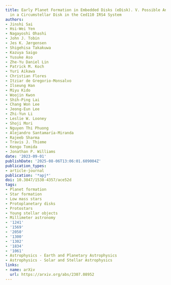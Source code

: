 ```yaml
---
title: Early Planet Formation in Embedded Disks (eDisk). V. Possible Annular Substructure
  in a Circumstellar Disk in the Ced110 IRS4 System
authors:
- Jinshi Sai
- Hsi-Wei Yen
- Nagayoshi Ohashi
- John J. Tobin
- Jes K. Jørgensen
- Shigehisa Takakuwa
- Kazuya Saigo
- Yusuke Aso
- Zhe-Yu Daniel Lin
- Patrick M. Koch
- Yuri Aikawa
- Christian Flores
- Itziar de Gregorio-Monsalvo
- Ilseung Han
- Miyu Kido
- Woojin Kwon
- Shih-Ping Lai
- Chang Won Lee
- Jeong-Eun Lee
- Zhi-Yun Li
- Leslie W. Looney
- Shoji Mori
- Nguyen Thi Phuong
- Alejandro Santamarı́a-Miranda
- Rajeeb Sharma
- Travis J. Thieme
- Kengo Tomida
- Jonathan P. Williams
date: '2023-09-01'
publishDate: '2025-08-06T13:06:01.609004Z'
publication_types:
- article-journal
publication: '*apj*'
doi: 10.3847/1538-4357/ace52d
tags:
- Planet formation
- Star formation
- Low mass stars
- Protoplanetary disks
- Protostars
- Young stellar objects
- Millimeter astronomy
- '1241'
- '1569'
- '2050'
- '1300'
- '1302'
- '1834'
- '1061'
- Astrophysics - Earth and Planetary Astrophysics
- Astrophysics - Solar and Stellar Astrophysics
links:
- name: arXiv
  url: https://arxiv.org/abs/2307.08952
---
```

